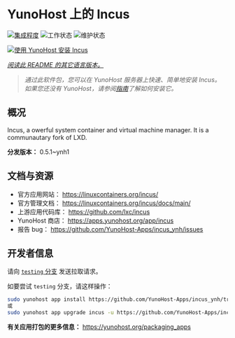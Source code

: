 <!--
注意：此 README 由 <https://github.com/YunoHost/apps/tree/master/tools/readme_generator> 自动生成
请勿手动编辑。
-->

# YunoHost 上的 Incus

[![集成程度](https://dash.yunohost.org/integration/incus.svg)](https://dash.yunohost.org/appci/app/incus) ![工作状态](https://ci-apps.yunohost.org/ci/badges/incus.status.svg) ![维护状态](https://ci-apps.yunohost.org/ci/badges/incus.maintain.svg)

[![使用 YunoHost 安装 Incus](https://install-app.yunohost.org/install-with-yunohost.svg)](https://install-app.yunohost.org/?app=incus)

*[阅读此 README 的其它语言版本。](./ALL_README.md)*

> *通过此软件包，您可以在 YunoHost 服务器上快速、简单地安装 Incus。*  
> *如果您还没有 YunoHost，请参阅[指南](https://yunohost.org/install)了解如何安装它。*

## 概况

Incus, a owerful system container and virtual machine manager. It is a communautary fork of LXD.


**分发版本：** 0.5.1~ynh1
## 文档与资源

- 官方应用网站： <https://linuxcontainers.org/incus/>
- 官方管理文档： <https://linuxcontainers.org/incus/docs/main/>
- 上游应用代码库： <https://github.com/lxc/incus>
- YunoHost 商店： <https://apps.yunohost.org/app/incus>
- 报告 bug： <https://github.com/YunoHost-Apps/incus_ynh/issues>

## 开发者信息

请向 [`testing` 分支](https://github.com/YunoHost-Apps/incus_ynh/tree/testing) 发送拉取请求。

如要尝试 `testing` 分支，请这样操作：

```bash
sudo yunohost app install https://github.com/YunoHost-Apps/incus_ynh/tree/testing --debug
或
sudo yunohost app upgrade incus -u https://github.com/YunoHost-Apps/incus_ynh/tree/testing --debug
```

**有关应用打包的更多信息：** <https://yunohost.org/packaging_apps>
